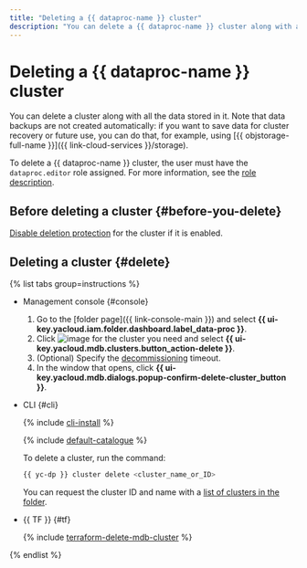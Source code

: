 ```yaml
---
title: "Deleting a {{ dataproc-name }} cluster"
description: "You can delete a {{ dataproc-name }} cluster along with all the data stored in it. Note that data backups are not created automatically: if you want to save data for cluster recovery or future use, you can do that, for example, using {{ objstorage-full-name }}."
---
```


# Deleting a {{ dataproc-name }} cluster

You can delete a cluster along with all the data stored in it. Note that data backups are not created automatically: if you want to save data for cluster recovery or future use, you can do that, for example, using [{{ objstorage-full-name }}]({{ link-cloud-services }}/storage).

To delete a {{ dataproc-name }} cluster, the user must have the `dataproc.editor` role assigned. For more information, see the [role description](../security/index.md#roles-list).

## Before deleting a cluster {#before-you-delete}

[Disable deletion protection](./cluster-update.md) for the cluster if it is enabled.

## Deleting a cluster {#delete}

{% list tabs group=instructions %}

- Management console {#console}

   1. Go to the [folder page]({{ link-console-main }}) and select **{{ ui-key.yacloud.iam.folder.dashboard.label_data-proc }}**.
   1. Click ![image](../../_assets/console-icons/ellipsis.svg) for the cluster you need and select **{{ ui-key.yacloud.mdb.clusters.button_action-delete }}**.
   1. (Optional) Specify the [decommissioning](../concepts/decommission.md) timeout.
   1. In the window that opens, click **{{ ui-key.yacloud.mdb.dialogs.popup-confirm-delete-cluster_button }}**.

- CLI {#cli}

   {% include [cli-install](../../_includes/cli-install.md) %}

   {% include [default-catalogue](../../_includes/default-catalogue.md) %}

   To delete a cluster, run the command:

   ```bash
   {{ yc-dp }} cluster delete <cluster_name_or_ID>
   ```

   You can request the cluster ID and name with a [list of clusters in the folder](cluster-list.md#list-clusters).

- {{ TF }} {#tf}

   {% include [terraform-delete-mdb-cluster](../../_includes/mdb/terraform-delete-mdb-cluster.md) %}

{% endlist %}